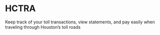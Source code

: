 # HCTRA
Keep track of your toll transactions, view statements, and pay easily when traveling through Houston’s toll roads
